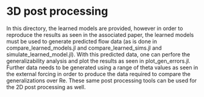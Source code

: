 # 3D post processing

In this directory, the learned models are provided, however in order to reproduce the results as seen in the associated paper, the learned models must be used to generate predicted flow data (as is done in compare_learned_models.jl and compare_learned_sims.jl and simulate_learned_model.jl). With this predicted data, one can perfore the generalizability analysis and plot the results as seen in plot_gen_errors.jl. Further data needs to be generated using a range of theta values as seen in the external forcing in order to produce the data required to compare the generalizations over Re. These same post processing tools can be used for the 2D post processing as well. 
